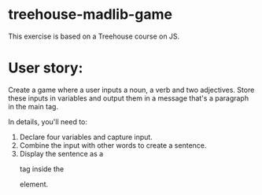 # treehouse-madlib-game

This exercise is based on a Treehouse course on JS.

# User story:

Create a game where a user inputs a noun, a verb and two adjectives. Store these inputs in variables and output them in a message that's a paragraph in the main tag.
  
 In details, you'll need to:
 
 1. Declare four variables and capture input.
 2. Combine the input with other words to create a sentence.
 3. Display the sentence as a <p> tag inside the <main> element.
